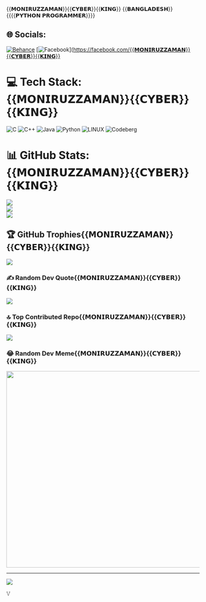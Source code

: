 {{𝗠𝗢𝗡𝗜𝗥𝗨𝗭𝗭𝗔𝗠𝗔𝗡}}{{𝗖𝗬𝗕𝗘𝗥}}{{𝗞𝗜𝗡𝗚}}
{{𝗕𝗔𝗡𝗚𝗟𝗔𝗗𝗘𝗦𝗛}}{{{{𝗣𝗬𝗧𝗛𝗢𝗡 𝗣𝗥𝗢𝗚𝗥𝗔𝗠𝗠𝗘𝗥}}}}

## 🌐 Socials:
[![Behance](https://img.shields.io/badge/Behance-1769ff?logo=behance&logoColor=white)](https://behance.net/MONIR100) [![Facebook](https://img.shields.io/badge/Facebook-%231877F2.svg?logo=Facebook&logoColor=white)](https://facebook.com/{{𝗠𝗢𝗡𝗜𝗥𝗨𝗭𝗭𝗔𝗠𝗔𝗡}}{{𝗖𝗬𝗕𝗘𝗥}}{{𝗞𝗜𝗡𝗚}}

# 💻 Tech Stack:{{𝗠𝗢𝗡𝗜𝗥𝗨𝗭𝗭𝗔𝗠𝗔𝗡}}{{𝗖𝗬𝗕𝗘𝗥}}{{𝗞𝗜𝗡𝗚}}
![C](https://img.shields.io/badge/c-%2300599C.svg?style=for-the-badge&logo=c&logoColor=white) ![C++](https://img.shields.io/badge/c++-%2300599C.svg?style=for-the-badge&logo=c%2B%2B&logoColor=white) ![Java](https://img.shields.io/badge/java-%23ED8B00.svg?style=for-the-badge&logo=java&logoColor=white) ![Python](https://img.shields.io/badge/python-3670A0?style=for-the-badge&logo=python&logoColor=ffdd54) ![LINUX](https://img.shields.io/badge/Linux-FCC624?style=for-the-badge&logo=linux&logoColor=black) ![Codeberg](https://img.shields.io/badge/Codeberg-2185D0?style=for-the-badge&logo=Codeberg&logoColor=white)
# 📊 GitHub Stats:{{𝗠𝗢𝗡𝗜𝗥𝗨𝗭𝗭𝗔𝗠𝗔𝗡}}{{𝗖𝗬𝗕𝗘𝗥}}{{𝗞𝗜𝗡𝗚}}
![](https://github-readme-stats.vercel.app/api?username=MONIR100&theme=dark&hide_border=false&include_all_commits=true&count_private=true)<br/>
![](https://github-readme-streak-stats.herokuapp.com/?user=MONIR100&theme=dark&hide_border=false)<br/>
![](https://github-readme-stats.vercel.app/api/top-langs/?username=MONIR100&theme=dark&hide_border=false&include_all_commits=true&count_private=true&layout=compact)

## 🏆 GitHub Trophies{{𝗠𝗢𝗡𝗜𝗥𝗨𝗭𝗭𝗔𝗠𝗔𝗡}}{{𝗖𝗬𝗕𝗘𝗥}}{{𝗞𝗜𝗡𝗚}}
![](https://github-profile-trophy.vercel.app/?username=MONIR100&theme=radical&no-frame=false&no-bg=false&margin-w=4)

### ✍️ Random Dev Quote{{𝗠𝗢𝗡𝗜𝗥𝗨𝗭𝗭𝗔𝗠𝗔𝗡}}{{𝗖𝗬𝗕𝗘𝗥}}{{𝗞𝗜𝗡𝗚}}
![](https://quotes-github-readme.vercel.app/api?type=horizontal&theme=radical)

### 🔝 Top Contributed Repo{{𝗠𝗢𝗡𝗜𝗥𝗨𝗭𝗭𝗔𝗠𝗔𝗡}}{{𝗖𝗬𝗕𝗘𝗥}}{{𝗞𝗜𝗡𝗚}}
![](https://github-contributor-stats.{{𝗠𝗢𝗡𝗜𝗥𝗨𝗭𝗭𝗔𝗠𝗔𝗡}}vercel.app/api?username=MONIR100&limit=5&theme=dark&combine_all_yearly_contributions=true)

### 😂 Random Dev Meme{{𝗠𝗢𝗡𝗜𝗥𝗨𝗭𝗭𝗔𝗠𝗔𝗡}}{{𝗖𝗬𝗕𝗘𝗥}}{{𝗞𝗜𝗡𝗚}}
<img src="https://rm.up.railway.app/" width="512px"/>

---
[![](https://visitcount.itsvg.in/api?id=MONIR100&icon=0&color=0)](https://visitcount.itsvg.in)

<!-- Proudly created with GPRM ( https://gprm.itsvg.in ) -->


𝚅
